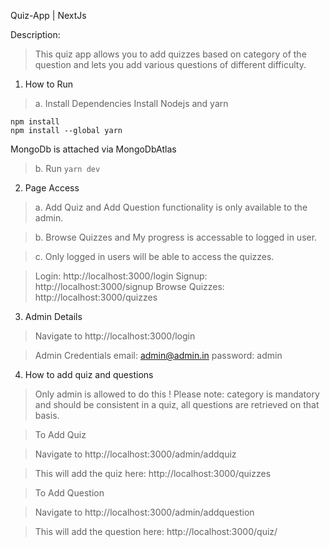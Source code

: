 Quiz-App | NextJs

Description:
>This quiz app allows you to add quizzes based on category of the question and lets you add various questions of different difficulty.

1. How to Run 

> a. Install Dependencies
 Install Nodejs and yarn
```
npm install
npm install --global yarn
```
 MongoDb is attached via MongoDbAtlas

> b. Run 
      ```yarn dev```

2. Page Access
> a. Add Quiz and Add Question functionality is only available to the admin.

> b. Browse Quizzes and My progress is accessable to logged in user.

> c. Only logged in users will be able to access the quizzes.

> Login:
    http://localhost:3000/login
> Signup:
    http://localhost:3000/signup
> Browse Quizzes:
    http://localhost:3000/quizzes

3. Admin Details
> Navigate to 
    http://localhost:3000/login

> Admin Credentials
    email: admin@admin.in
    password: admin

4. How to add quiz and questions
> Only admin is allowed to do this
! Please note: category is mandatory and should be consistent in a quiz, all questions are retrieved on that basis.

> To Add Quiz

> Navigate to 
    http://localhost:3000/admin/addquiz
    
> This will add the quiz here:
    http://localhost:3000/quizzes
    
> To Add Question

> Navigate to 
    http://localhost:3000/admin/addquestion
    
> This will add the question here:
    http://localhost:3000/quiz/<Category>
